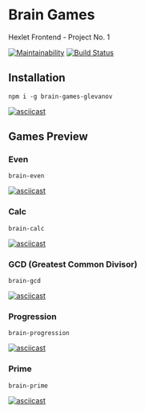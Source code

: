 # Brain Games
Hexlet Frontend - Project No. 1

[![Maintainability](https://api.codeclimate.com/v1/badges/bf5c5f59978bd692fbe5/maintainability)](https://codeclimate.com/github/glevanov/project-lvl1-s388/maintainability)
[![Build Status](https://travis-ci.org/glevanov/project-lvl1-s388.svg?branch=master)](https://travis-ci.org/glevanov/project-lvl1-s388)

## Installation
```npm i -g brain-games-glevanov```

[![asciicast](https://asciinema.org/a/ptlygE3twJbQoJEq0BU7b2ee4.svg)](https://asciinema.org/a/ptlygE3twJbQoJEq0BU7b2ee4)

## Games Preview

### Even
```brain-even```

[![asciicast](https://asciinema.org/a/W6mC5hdjZ8DPBpvr8g7ofaDXY.svg)](https://asciinema.org/a/W6mC5hdjZ8DPBpvr8g7ofaDXY)

### Calc
```brain-calc```

[![asciicast](https://asciinema.org/a/bXzl0WGB85AGSbGIbWyi8M7QB.svg)](https://asciinema.org/a/bXzl0WGB85AGSbGIbWyi8M7QB)


### GCD (Greatest Common Divisor)
```brain-gcd```

[![asciicast](https://asciinema.org/a/v2nXCbgTZn9sqJ1C8XAPS2xnL.svg)](https://asciinema.org/a/v2nXCbgTZn9sqJ1C8XAPS2xnL)

### Progression
```brain-progression```

[![asciicast](https://asciinema.org/a/AA5p6Wfl4vI8ze1pS4Z5tPZzx.svg)](https://asciinema.org/a/AA5p6Wfl4vI8ze1pS4Z5tPZzx)


### Prime
```brain-prime```

[![asciicast](https://asciinema.org/a/B7SS3EpcIBfVl2LDb4iSUxxxY.svg)](https://asciinema.org/a/B7SS3EpcIBfVl2LDb4iSUxxxY)
